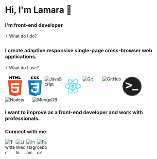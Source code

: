 # Hi, I'm Lamara 👋

### I'm front-end developer<br>
:zap: What do I do? <br>

### I create adaptive responsive single-page cross-browser web applications.

:zap: What do I use? <br>

<img align="left" alt="HTML5" width="65px" src="https://raw.githubusercontent.com/github/explore/80688e429a7d4ef2fca1e82350fe8e3517d3494d/topics/html/html.png" />
<img align="left" alt="CSS3" width="65px" src="https://raw.githubusercontent.com/github/explore/80688e429a7d4ef2fca1e82350fe8e3517d3494d/topics/css/css.png" />
<img align="left" alt="JavaScript" width="60px" src="https://user-images.githubusercontent.com/58632996/126033521-08a4c2cd-96b8-47a6-9516-adcd596bf99d.png" />
<img align="left" alt="React" width="65px" src="https://raw.githubusercontent.com/github/explore/80688e429a7d4ef2fca1e82350fe8e3517d3494d/topics/react/react.png" />
<!-- <img align="left" alt="MongoDB" width="65px" src="https://raw.githubusercontent.com/github/explore/80688e429a7d4ef2fca1e82350fe8e3517d3494d/topics/mongodb/mongodb.png" /> -->
<img align="left" alt="Git" width="65px" src="https://user-images.githubusercontent.com/58632996/126033502-eaf4d8d6-722e-4a18-924f-cdd30bd98d8a.png" />
<img align="left" alt="GitHub" width="65px" src="https://user-images.githubusercontent.com/58632996/125980781-d353f38c-479e-47d0-9adb-62125bf6c10e.png" />
<img alt="Terminal" width="65px" src="https://raw.githubusercontent.com/github/explore/80688e429a7d4ef2fca1e82350fe8e3517d3494d/topics/terminal/terminal.png" />
<img align="left" alt="Nodejs" width="90px" src="https://user-images.githubusercontent.com/58632996/125951856-102b1f10-c12b-4c73-a8d2-5ba479fb467f.png" />
<img alt="MongoDB" width="90px" src="https://user-images.githubusercontent.com/58632996/125980165-677df469-1474-4997-ae94-48c33ee1cfab.png" />

### I want to improve as a front-end developer and work with professionals.<br>

### Connect with me:

[<img align="left" alt="Twitter" width="35px" src="https://user-images.githubusercontent.com/58632996/125951636-a8139f32-6854-4693-b8dd-37b51a7fe18f.png" />][twitter]
[<img align="left" alt="LinkedIn" width="35px" src="https://user-images.githubusercontent.com/58632996/125951536-c2f46165-6ef5-478c-a9d3-2dc0b708b9f8.png" />][linkedin]
[<img align="left" alt="Instagram" width="35px" src="https://user-images.githubusercontent.com/58632996/125951261-b1e3d8a0-d597-46a4-b4a4-f3337f13bc95.png" />][instagram]
[<img align="left" alt="Facebook" width="35px" src="https://user-images.githubusercontent.com/58632996/125951423-b293aa18-64c4-4429-9d89-91b79d35ce1b.png"/>][facebook]

<br />
</details>

[twitter]: https://twitter.com/Lamchik8
[instagram]: https://www.instagram.com/lamaralanchava/?hl=ru
[linkedin]: https://www.linkedin.com/in/lamara-lanchava-5653251bb/
[facebook]: https://www.facebook.com/lamara.lanchava/


<!--
**lamchik/lamchik** is a ✨ _special_ ✨ repository because its `README.md` (this file) appears on your GitHub profile.


-->
